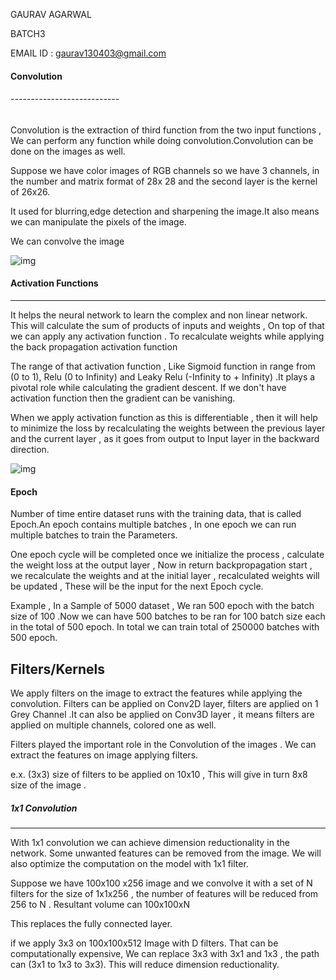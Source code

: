 GAURAV AGARWAL

BATCH3

EMAIL ID  : gaurav130403@gmail.com

#### Convolution

###### ---------------------------

Convolution is the extraction of third function from the two input functions , We can perform any function while doing convolution.Convolution can be done on the images as well.

Suppose we have color images of RGB channels so we have 3 channels, in the number and matrix format of 28x 28 and the second layer is the kernel of 26x26.

It used for blurring,edge detection and sharpening the image.It also means we can manipulate the pixels of the image.

We can convolve the image 

![img](http://colah.github.io/posts/2014-07-Understanding-Convolutions/img/RiverTrain-ImageConvDiagram.png)



#### Activation Functions

-------------------------------------

It helps the neural network to learn the complex and non linear network. This will calculate the sum of products of inputs and weights , On top of that we can apply any activation function . To recalculate weights while applying the back propagation activation function  

The range of that activation function , Like Sigmoid function in range from (0 to 1), Relu (0 to Infinity) and Leaky Relu (-Infinity to + Infinity) .It plays a pivotal role while calculating the gradient descent. If we don't have activation function then the gradient can be vanishing.

When we apply activation function as this is differentiable , then it will help to minimize the loss by recalculating the weights between the previous layer and the current layer , as it goes from output to Input layer in the backward direction.

![img](https://s3-ap-south-1.amazonaws.com/av-blog-media/wp-content/uploads/2017/10/17123344/act.png)



#### Epoch

Number of time entire dataset runs with the training data, that is called Epoch.An epoch contains multiple batches , In one epoch we can run multiple batches to train the Parameters. 

One epoch cycle will be completed once we initialize the process , calculate the weight loss at the output layer , Now in return backpropagation start , we recalculate the weights and at the initial layer , recalculated weights will be updated , These will be the input for the next Epoch cycle.

Example , In a Sample of 5000 dataset , We ran 500 epoch with the batch size of 100 .Now we can have 500 batches to be ran for 100 batch size each in the total of 500 epoch. In total we can train total of 250000 batches with 500 epoch.



## Filters/Kernels

We apply filters on the image to extract the features while applying the convolution. Filters can be applied on Conv2D layer, filters are applied on 1 Grey Channel .It can also be applied on Conv3D layer , it means filters are applied on multiple channels, colored one as well.

Filters played the important role in the Convolution of the images . We can extract the features on image applying filters.

e.x. (3x3) size of filters to be applied on 10x10 , This will give in turn 8x8 size of the image .



##### 1x1 Convolution

----------------------

With 1x1 convolution we can achieve dimension reductionality in the network. Some unwanted features can be removed from the image. We will also optimize the computation on the model with 1x1 filter.

Suppose we have 100x100 x256 image and we convolve it with a set of N filters for the size of 1x1x256 , the number of features will be reduced from 256 to N . Resultant volume can 100x100xN

This replaces the fully connected layer.

if we apply 3x3 on 100x100x512 Image with D filters. That can be computationally expensive, We can replace 3x3 with 3x1 and 1x3 , the path can (3x1 to 1x3 to 3x3). This will reduce dimension reductionality.



